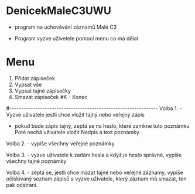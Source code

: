 # DenicekMaleC3UWU

- program na uchovávání záznamů Malé C3

- Program vyzve uživetele pomocí menu co má dělat

# Menu
1. Přidat zápiseček
2. Vypsat vše
3. Vypsat tajné zápisečky
4. Smazat zápiseček
#K - Konec


#---------------------------------------------------------------
Volba 1. - Vyzve uživatele jestli chce vložit tajný nebo veřejný zápis
- pokud bude zápis tajný, zeptá se na heslo, které zamkne tuto poznámku
Poté nechá uživatele vložit Nadpis a text poznámky.

Volba 2. - vypíše všechny veřejné poznámky

Volba 3. - vyzve uživatele k zadání hesla a když je heslo správné, vypíše všechny tajné poznámky

Volba 4. - zeptá se, jestli chce mazat tajné nebo veřejné záznamy, vypíše očíslovaný seznam zápisů a vyzve uživatele, který záznam má smazat, ten pak odstraní.
